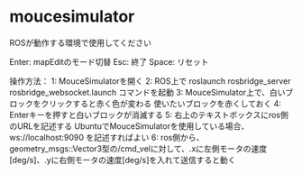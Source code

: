# moucesimulator

ROSが動作する環境で使用してください

Enter: mapEditのモード切替
Esc: 終了
Space: リセット


操作方法：
1: MouceSimulatorを開く
2: ROS上で
    roslaunch rosbridge_server rosbridge_websocket.launch
   コマンドを起動
3: MouceSimulator上で、白いブロックをクリックすると赤く色が変わる
    使いたいブロックを赤くしておく
4: Enterキーを押すと白いブロックが消滅する
5: 右上のテキストボックスにros側のURLを記述する
    UbuntuでMouceSimulatorを使用している場合、
    ws://localhost:9090
    を記述すればよい
6: ros側から、geometry_msgs::Vector3型の/cmd_velに対して、.xに左側モータの速度[deg/s]、.yに右側モータの速度[deg/s]を入れて送信すると動く
